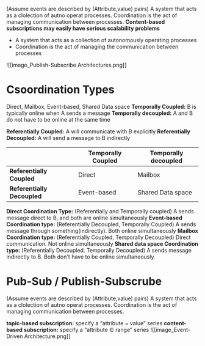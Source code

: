 (Assume events are described by (Attribute,value) pairs) A system that acts as a clolection of autno operat processes. Coordination is the act of managing communication between processes.
**Content-based subscriptions may easily have serious scalability problems**
- A system that acts as a collection of autonomously operating processes 
- Coordination is the act of managing the communication between processes

![[image_Publish-Subscribe Architectures.png]]
# Csoordination Types
Direct, Mailbox, Event-based, Shared Data space
**Temporally Coupled:** B is typically online when A sends a message
**Temporally decoupled:** A and B do not have to be online at the same time

**Referentially Coupled:** A will communicate with B explicitly
**Referentially Decoupled:** A will send a message to B indirectly

|                             | Temporally Coupled | Temporally decoupled |
| --------------------------- | ------------------ | -------------------- |
| **Referentially Coupled**   | Direct             | Mailbox              |
| **Referentially Decoupled** | Event-based        | Shared Data space    |
**Direct Coordination Type:** 
(Referentially and Temporally coupled) A sends message direct to B, and both are online simultaneously
**Event-based Coordination type:** 
(Referentially Decoupled, Temporally Coupled) A sends message through something(indirectly). Both online simultaneously
**Mailbox Coordination type:** 
(Referentially Coupled, Temporally Decoupled) Direct communication. Not online simultaneously
**Shared data space Coordination type:** 
(Referentially Decoupled. Temporally Decoupled) A sends message indirectly to B. Both don't have to be online simultaneously.
# Pub-Sub / Publish-Subscrube
(Assume events are described by (Attribute,value) pairs) A system that acts as a clolection of autno operat processes. Coordination is the act of managing communication between processes.

**topic-based subscription:** specify a “attribute = value” series
**content-based subscription:** specify a “attribute ∈ range” series
![[image_Event-Driven Architecture.png]]